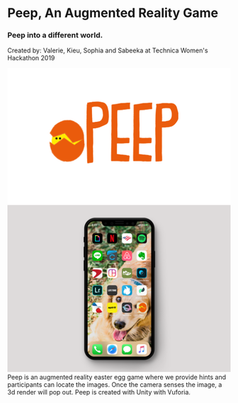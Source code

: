 <h1>Peep, An Augmented Reality Game</h1>
<h3>Peep into a different world.</h3>
<p>Created by: Valerie, Kieu, Sophia and Sabeeka at Technica Women's Hackathon 2019</p>
<img src="peep.png" alt="" /><br>
<img src="demo.png" alt="" />
<br>Peep is an augmented reality easter egg game where we provide hints and participants can locate the images. Once the camera senses the image, a 3d render will pop out. Peep is created with Unity with Vuforia.
